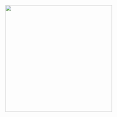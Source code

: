 <div id="header align"center">
  <img src="https://media.giphy.com/media/MeJgB3yMMwIaHmKD4z/giphy.gif" width="340"
    
</div>
